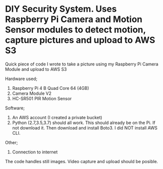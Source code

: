 # DIY Security System. Uses Raspberry Pi Camera and Motion Sensor modules to detect motion, capture pictures and upload to AWS S3
Quick piece of code I wrote to take a picture using my Raspberry Pi Camera Module and upload to AWS S3

Hardware used;
1) Raspberry Pi 4 B Quad Core 64 (4GB)
2) Camera Module V2
3) HC-SR501 PIR Motion Sensor

Software;
1) An AWS account (I created a private bucket)
2) Python (2.7,3.5,3.7) should all work. This should already be on the Pi. If not download it. Then download and install Boto3. I did NOT install AWS CLI.

Other;
1) Connection to internet

The code handles still images. Video capture and upload should be posible. 
